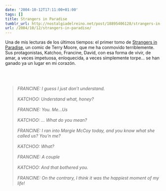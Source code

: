 ```yaml
---
date: '2004-10-12T17:11:00+01:00'
tags: []
title: Strangers in Paradise
tumblr_url: http://nostalgiadelreino.net/post/18895406128/strangers-in-paradise
url: /2004/10/12/strangers-in-paradise/
---
```


<p>Una de mis lecturas de los últimos tiempos: el primer tomo de <a href="http://www.strangersinparadise.com/">Strangers in Paradise</a>, un comic de Terry Moore, que me ha conmovido terriblemente. Sus protagonistas, Katchoo, Francine, David, con esa forma de vivir, de amar, a veces impetuosa, enloquecida, a veces simplemente torpe&hellip; se han ganado ya un lugar en mi corazón.<br/><br/><br/><br/></p><blockquote><em>FRANCINE: I guess I just don&rsquo;t understand.<br/><br/>KATCHOO: Understand what, honey?<br/><br/>FRANCINE: You. Me&hellip;Us<br/><br/>KATCHOO: &hellip; What do you mean?<br/><br/>FRANCINE: I ran into Margie McCoy today, and you know what she called us? You'n me?<br/><br/>KATCHOO: What?<br/><br/>FRANCINE: A couple<br/><br/>KATCHOO: And that bothered you.<br/><br/>FRANCINE: On the contrary, I think it was the happiest moment of my life!</em></blockquote><br/><br/><br/><br/><div class="blogger-post-footer"><img width="1" height="1" src="https://blogger.googleusercontent.com/tracker/1180118427259117074-5740140979630501866?l=nostalgiadelreino.blogspot.com" alt=""/></div>